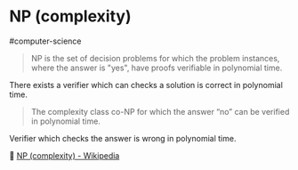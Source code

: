 # NP (complexity)

#computer-science

> NP is the set of decision problems for which the problem instances, where the answer is "yes", have proofs verifiable in polynomial time.

There exists a verifier which can checks a solution is correct in polynomial time.

> The complexity class co-NP for which the answer “no” can be verified in polynomial time.

Verifier which checks the answer is wrong in polynomial time.

📖 [NP (complexity) - Wikipedia](https://en.wikipedia.org/wiki/NP_(complexity))
